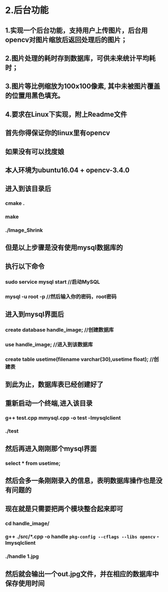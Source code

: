 # 2.后台功能

## 1.实现一个后台功能，支持用户上传图片，后台用opencv对图片缩放后返回处理后的图片；
## 2.图片处理的耗时存到数据库，可供未来统计平均耗时；
## 3.图片等比例缩放为100x100像素, 其中未被图片覆盖的位置用黑色填充。
## 4.要求在Linux下实现，附上Readme文件

## 首先你得保证你的linux里有opencv
## 如果没有可以找度娘
## 本人环境为ubuntu16.04 + opencv-3.4.0
## 进入到该目录后

### cmake .
### make
### ./Image_Shrink

## 但是以上步骤是没有使用mysql数据库的

## 执行以下命令

### sudo service mysql start //启动MySQL
### mysql -u root -p  //然后输入你的密码，root密码

##  进入到mysql界面后  
### create database handle_image;   //创建数据库
### use handle_image;          //进入到该数据库
### create table usetime(filename varchar(30),usetime float); //创建表

## 到此为止，数据库表已经创建好了

## 重新启动一个终端,进入该目录

###  g++ test.cpp mmysql.cpp -o test -lmysqlclient
###  ./test

## 然后再进入刚刚那个mysql界面

### select * from usetime;

## 然后会多一条刚刚录入的信息，表明数据库操作也是没有问题的

## 现在就是只需要把两个模块整合起来即可

### cd handle_image/
### g++ ./src/*.cpp -o handle `pkg-config --cflags --libs opencv` -lmysqlclient
### ./handle 1.jpg
## 然后就会输出一个out.jpg文件，并在相应的数据库中保存使用时间


